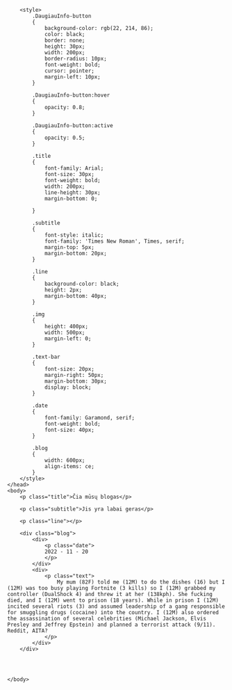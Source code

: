 <!DOCTYPE html>
<html>
    <head>
        <title>Websaitas</title>

        <style>
            .DaugiauInfo-button
            {
                background-color: rgb(22, 214, 86);
                color: black;
                border: none;
                height: 30px;
                width: 200px;
                border-radius: 10px;
                font-weight: bold;
                cursor: pointer;
                margin-left: 10px;
            }
        
            .DaugiauInfo-button:hover
            {
                opacity: 0.8;
            }
        
            .DaugiauInfo-button:active
            {
                opacity: 0.5;
            }
        
            .title
            {
                font-family: Arial;
                font-size: 30px;
                font-weight: bold;
                width: 200px;
                line-height: 30px;
                margin-bottom: 0;
        
            }
        
            .subtitle
            {
                font-style: italic;
                font-family: 'Times New Roman', Times, serif;
                margin-top: 5px;
                margin-bottom: 20px;
            }
        
            .line
            {
                background-color: black;
                height: 2px;
                margin-bottom: 40px;
            }

            .img
            {
                height: 400px;
                width: 500px;
                margin-left: 0;
            }

            .text-bar
            {
                font-size: 20px;
                margin-right: 50px;
                margin-bottom: 30px;
                display: block;
            }

            .date
            {
                font-family: Garamond, serif;
                font-weight: bold;
                font-size: 40px;
            }
            
            .blog
            {
                width: 600px;
                align-items: ce;
            }
        </style>
    </head>
    <body>
        <p class="title">Čia mūsų blogas</p>

        <p class="subtitle">Jis yra labai geras</p>

        <p class="line"></p>
        
        <div class="blog">
            <div>
                <p class="date">
                2022 - 11 - 20
                </p>
            </div>
            <div>
                <p class="text">
                    My mum (82F) told me (12M) to do the dishes (16) but I (12M) was too busy playing Fortnite (3 kills) so I (12M) grabbed my controller (DualShock 4) and threw it at her (138kph). She fucking died, and I (12M) went to prison (18 years). While in prison I (12M) incited several riots (3) and assumed leadership of a gang responsible for smuggling drugs (cocaine) into the country. I (12M) also ordered the assassination of several celebrities (Michael Jackson, Elvis Presley and Jeffrey Epstein) and planned a terrorist attack (9/11). Reddit, AITA?
                </p>
            </div>
        </div>
        

       

    </body>
</html>

